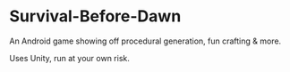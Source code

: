 # Survival-Before-Dawn
An Android game showing off procedural generation, fun crafting &amp; more.

Uses Unity, run at your own risk.
